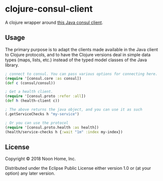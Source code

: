 # clojure-consul-client

A clojure wrapper around [this Java consul client](https://github.com/rickfast/consul-client).

## Usage

The primary purpose is to adapt the clients made available in the Java client to Clojure protocols, and to have the
Clojure versions deal in simple data types (maps, lists, etc.) instead of the typed model classes of the Java library.

```clojure
; connect to consul. You can pass various options for connecting here.
(require '[consul.core :as consul])
(def c (consul/consul))

; Get a health client.
(require '[consul.proto :refer :all])
(def h (health-client c))

; The above returns the java object, and you can use it as such
(.getServiceChecks h "my-service")

; Or you can use the protocol
(require '[consul.proto.health :as health])
(health/service-checks h {:wait "1m" :index my-index})
```

## License

Copyright © 2018 Noon Home, Inc.

Distributed under the Eclipse Public License either version 1.0 or (at
your option) any later version.
